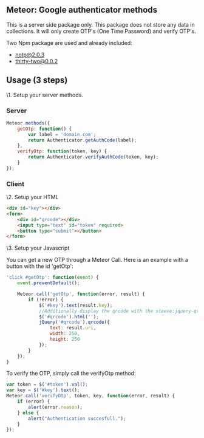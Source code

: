 ## Meteor: Google authenticator methods

This is a server side package only. This package does not store any data in collections. It will only create OTP's (One Time Password) and verify OTP's.

Two Npm package are used and already included:
- notp@2.0.3
- thirty-two@0.0.2

## Usage (3 steps)

\1. Setup your server methods.

### Server
```javascript
Meteor.methods({
    getOtp: function() {
        var label = 'domain.com';
        return Authenticator.getAuthCode(label);
    },
    verifyOtp: function(token, key) {
        return Authenticator.verifyAuthCode(token, key);
    }
});
```

### Client

\2. Setup your HTML

```html
<div id="key"></div>
<form>
    <div id="qrcode"></div>
    <input type="text" id="token" required>
    <button type="submit"></button>
</form>
```

\3. Setup your Javascript

You can get a new OTP through a Meteor Call. Here is an example with a button with the id 'getOtp':

```javascript
'click #getOtp': function(event) {
    event.preventDefault();

    Meteor.call('getOtp', function(error, result) {
        if (!error) {
            $('#key').text(result.key);
            //Additionally display the qrcode with the steeve:jquery-qrcode package!
            $('#qrcode').html('');
            jQuery('#qrcode').qrcode({
                text: result.uri,
                width: 250,
                height: 250
            });
        }
    });
}
```

To verify the OTP, simply call the verifyOtp method:

```javascript
var token = $('#token').val();
var key = $('#key').text();
Meteor.call('verifyOtp', token, key, function(error, result) {
    if (error) {
        alert(error.reason);
    } else {
        alert("Authentication succesfull.");
    }
});
```